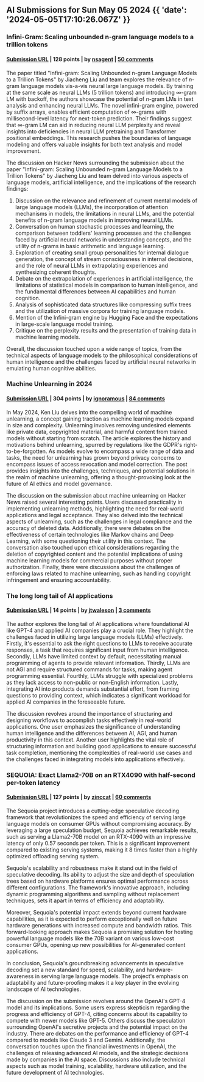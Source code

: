 ## AI Submissions for Sun May 05 2024 {{ 'date': '2024-05-05T17:10:26.067Z' }}

### Infini-Gram: Scaling unbounded n-gram language models to a trillion tokens

#### [Submission URL](https://arxiv.org/abs/2401.17377) | 128 points | by [nsagent](https://news.ycombinator.com/user?id=nsagent) | [50 comments](https://news.ycombinator.com/item?id=40266791)

The paper titled "Infini-gram: Scaling Unbounded n-gram Language Models to a Trillion Tokens" by Jiacheng Liu and team explores the relevance of $n$-gram language models vis-a-vis neural large language models. By training at the same scale as neural LLMs (5 trillion tokens) and introducing $\infty$-gram LM with backoff, the authors showcase the potential of $n$-gram LMs in text analysis and enhancing neural LLMs. The novel infini-gram engine, powered by suffix arrays, enables efficient computation of $\infty$-grams with millisecond-level latency for next-token prediction. Their findings suggest that $\infty$-gram LM can aid in reducing neural LLM perplexity and reveal insights into deficiencies in neural LLM pretraining and Transformer positional embeddings. This research pushes the boundaries of language modeling and offers valuable insights for both text analysis and model improvement.

The discussion on Hacker News surrounding the submission about the paper "Infini-gram: Scaling Unbounded n-gram Language Models to a Trillion Tokens" by Jiacheng Liu and team delved into various aspects of language models, artificial intelligence, and the implications of the research findings:

1. Discussion on the relevance and refinement of current mental models of large language models (LLMs), the incorporation of attention mechanisms in models, the limitations in neural LLMs, and the potential benefits of n-gram language models in improving neural LLMs.
2. Conversation on human stochastic processes and learning, the comparison between toddlers' learning processes and the challenges faced by artificial neural networks in understanding concepts, and the utility of n-grams in basic arithmetic and language learning.
3. Exploration of creating small group personalities for internal dialogue generation, the concept of stream consciousness in internal decisions, and the role of neural LLMs in extrapolating experiences and synthesizing coherent thoughts.
4. Debate on the extrapolation of experiences in artificial intelligence, the limitations of statistical models in comparison to human intelligence, and the fundamental differences between AI capabilities and human cognition.
5. Analysis of sophisticated data structures like compressing suffix trees and the utilization of massive corpora for training language models.
6. Mention of the Infini-gram engine by Hugging Face and the expectations in large-scale language model training.
7. Critique on the perplexity results and the presentation of training data in machine learning models.

Overall, the discussion touched upon a wide range of topics, from the technical aspects of language models to the philosophical considerations of human intelligence and the challenges faced by artificial neural networks in emulating human cognitive abilities.

### Machine Unlearning in 2024

#### [Submission URL](https://ai.stanford.edu/~kzliu/blog/unlearning) | 304 points | by [ignoramous](https://news.ycombinator.com/user?id=ignoramous) | [84 comments](https://news.ycombinator.com/item?id=40264352)

In May 2024, Ken Liu delves into the compelling world of machine unlearning, a concept gaining traction as machine learning models expand in size and complexity. Unlearning involves removing undesired elements like private data, copyrighted material, and harmful content from trained models without starting from scratch. The article explores the history and motivations behind unlearning, spurred by regulations like the GDPR's right-to-be-forgotten. As models evolve to encompass a wide range of data and tasks, the need for unlearning has grown beyond privacy concerns to encompass issues of access revocation and model correction. The post provides insights into the challenges, techniques, and potential solutions in the realm of machine unlearning, offering a thought-provoking look at the future of AI ethics and model governance.

The discussion on the submission about machine unlearning on Hacker News raised several interesting points. Users discussed practicality in implementing unlearning methods, highlighting the need for real-world applications and legal acceptance. They also delved into the technical aspects of unlearning, such as the challenges in legal compliance and the accuracy of deleted data. Additionally, there were debates on the effectiveness of certain technologies like Markov chains and Deep Learning, with some questioning their utility in this context. The conversation also touched upon ethical considerations regarding the deletion of copyrighted content and the potential implications of using machine learning models for commercial purposes without proper authorization. Finally, there were discussions about the challenges of enforcing laws related to machine unlearning, such as handling copyright infringement and ensuring accountability.

### The long long tail of AI applications

#### [Submission URL](https://blog.waleson.com/2024/05/the-long-long-tail-of-ai-applications.html) | 14 points | by [jtwaleson](https://news.ycombinator.com/user?id=jtwaleson) | [3 comments](https://news.ycombinator.com/item?id=40268011)

The author explores the long tail of AI applications where foundational AI like GPT-4 and applied AI companies play a crucial role. They highlight the challenges faced in utilizing large language models (LLMs) effectively. Firstly, it's essential to ask the right questions to LLMs to receive accurate responses, a task that requires significant input from human intelligence. Secondly, LLMs have limited context by default, necessitating manual programming of agents to provide relevant information. Thirdly, LLMs are not AGI and require structured commands for tasks, making agent programming essential. Fourthly, LLMs struggle with specialized problems as they lack access to non-public or non-English information. Lastly, integrating AI into products demands substantial effort, from framing questions to providing context, which indicates a significant workload for applied AI companies in the foreseeable future.

The discussion revolves around the importance of structuring and designing workflows to accomplish tasks effectively in real-world applications. One user emphasizes the significance of understanding human intelligence and the differences between AI, AGI, and human productivity in this context. Another user highlights the vital role of structuring information and building good applications to ensure successful task completion, mentioning the complexities of real-world use cases and the challenges faced in integrating models into applications effectively.

### SEQUOIA: Exact Llama2-70B on an RTX4090 with half-second per-token latency

#### [Submission URL](https://infini-ai-lab.github.io/Sequoia-Page/) | 127 points | by [zinccat](https://news.ycombinator.com/user?id=zinccat) | [60 comments](https://news.ycombinator.com/item?id=40261965)

The Sequoia project introduces a cutting-edge speculative decoding framework that revolutionizes the speed and efficiency of serving large language models on consumer GPUs without compromising accuracy. By leveraging a large speculation budget, Sequoia achieves remarkable results, such as serving a Llama2-70B model on an RTX-4090 with an impressive latency of only 0.57 seconds per token. This is a significant improvement compared to existing serving systems, making it 8 times faster than a highly optimized offloading serving system.

Sequoia's scalability and robustness make it stand out in the field of speculative decoding. Its ability to adjust the size and depth of speculation trees based on hardware platforms ensures optimal performance across different configurations. The framework's innovative approach, including dynamic programming algorithms and sampling without replacement techniques, sets it apart in terms of efficiency and adaptability.

Moreover, Sequoia's potential impact extends beyond current hardware capabilities, as it is expected to perform exceptionally well on future hardware generations with increased compute and bandwidth ratios. This forward-looking approach makes Sequoia a promising solution for hosting powerful language models like the 70B variant on various low-cost consumer GPUs, opening up new possibilities for AI-generated content applications.

In conclusion, Sequoia's groundbreaking advancements in speculative decoding set a new standard for speed, scalability, and hardware-awareness in serving large language models. The project's emphasis on adaptability and future-proofing makes it a key player in the evolving landscape of AI technologies.

The discussion on the submission revolves around the OpenAI's GPT-4 model and its implications. Some users express skepticism regarding the progress and efficiency of GPT-4, citing concerns about its capability to compete with newer models like GPT-5. Others discuss the speculation surrounding OpenAI's secretive projects and the potential impact on the industry. There are debates on the performance and efficiency of GPT-4 compared to models like Claude 3 and Gemini. Additionally, the conversation touches upon the financial investments in OpenAI, the challenges of releasing advanced AI models, and the strategic decisions made by companies in the AI space. Discussions also include technical aspects such as model training, scalability, hardware utilization, and the future development of AI technologies.
